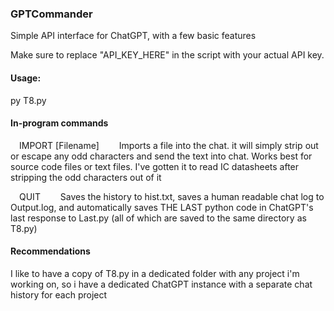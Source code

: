 ### GPTCommander <p>

Simple API interface for ChatGPT, with a few basic features  

Make sure to replace "API_KEY_HERE" in the script with your actual API key.
</p>

#### Usage:

py T8.py

#### In-program commands

&ensp;&ensp;IMPORT [Filename]&ensp;&ensp;&ensp;&ensp; Imports a file into the chat. it will simply strip out or escape any odd characters and send the text into chat. Works best for source code files or text files. I've gotten it to read IC datasheets after stripping the odd characters out of it

&ensp;&ensp;QUIT&ensp;&ensp;&ensp;&ensp; Saves the history to hist.txt, saves a human readable chat log to Output.log, and automatically saves THE LAST python code in ChatGPT's last response to Last.py (all of which are saved to the same directory as T8.py)

#### Recommendations

I like to have a copy of T8.py in a dedicated folder with any project i'm working on, so i have a dedicated ChatGPT instance with a separate chat history for each project

